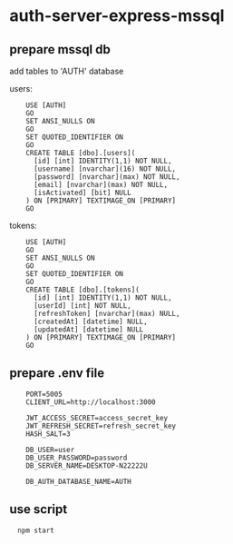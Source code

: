 # auth-server-express-mssql

## prepare mssql db

add tables to 'AUTH' database

users: 

        USE [AUTH] 
        GO 
        SET ANSI_NULLS ON
        GO
        SET QUOTED_IDENTIFIER ON
        GO
        CREATE TABLE [dbo].[users](
          [id] [int] IDENTITY(1,1) NOT NULL,
          [username] [nvarchar](16) NOT NULL,
          [password] [nvarchar](max) NOT NULL,
          [email] [nvarchar](max) NOT NULL,
          [isActivated] [bit] NULL
        ) ON [PRIMARY] TEXTIMAGE_ON [PRIMARY]
        GO
tokens: 

        USE [AUTH]
        GO
        SET ANSI_NULLS ON
        GO
        SET QUOTED_IDENTIFIER ON
        GO
        CREATE TABLE [dbo].[tokens](
          [id] [int] IDENTITY(1,1) NOT NULL,
          [userId] [int] NOT NULL,
          [refreshToken] [nvarchar](max) NULL,
          [createdAt] [datetime] NULL,
          [updatedAt] [datetime] NULL
        ) ON [PRIMARY] TEXTIMAGE_ON [PRIMARY]
        GO
        
## prepare .env file

        PORT=5005
        CLIENT_URL=http://localhost:3000

        JWT_ACCESS_SECRET=access_secret_key
        JWT_REFRESH_SECRET=refresh_secret_key
        HASH_SALT=3

        DB_USER=user
        DB_USER_PASSWORD=password
        DB_SERVER_NAME=DESKTOP-N22222U

        DB_AUTH_DATABASE_NAME=AUTH
        
## use script

      npm start
  
